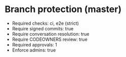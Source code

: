 # Branch protection (master)
- Required checks: ci, e2e (strict)
- Require signed commits: true
- Require conversation resolution: true
- Require CODEOWNERS review: true
- Required approvals: 1
- Enforce admins: true